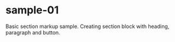 # sample-01

Basic section markup sample.
Creating section block with heading, paragraph and button.